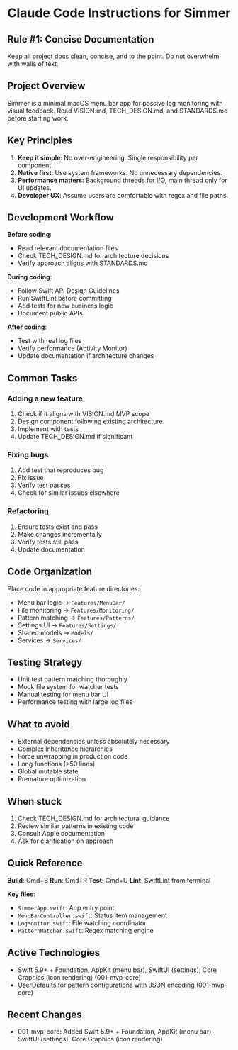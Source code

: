# Claude Code Instructions for Simmer

## Rule #1: Concise Documentation

Keep all project docs clean, concise, and to the point. Do not overwhelm with walls of text.

## Project Overview

Simmer is a minimal macOS menu bar app for passive log monitoring with visual feedback. Read VISION.md, TECH_DESIGN.md, and STANDARDS.md before starting work.

## Key Principles

1. **Keep it simple**: No over-engineering. Single responsibility per component.
2. **Native first**: Use system frameworks. No unnecessary dependencies.
3. **Performance matters**: Background threads for I/O, main thread only for UI updates.
4. **Developer UX**: Assume users are comfortable with regex and file paths.

## Development Workflow

**Before coding**:
- Read relevant documentation files
- Check TECH_DESIGN.md for architecture decisions
- Verify approach aligns with STANDARDS.md

**During coding**:
- Follow Swift API Design Guidelines
- Run SwiftLint before committing
- Add tests for new business logic
- Document public APIs

**After coding**:
- Test with real log files
- Verify performance (Activity Monitor)
- Update documentation if architecture changes

## Common Tasks

### Adding a new feature
1. Check if it aligns with VISION.md MVP scope
2. Design component following existing architecture
3. Implement with tests
4. Update TECH_DESIGN.md if significant

### Fixing bugs
1. Add test that reproduces bug
2. Fix issue
3. Verify test passes
4. Check for similar issues elsewhere

### Refactoring
1. Ensure tests exist and pass
2. Make changes incrementally
3. Verify tests still pass
4. Update documentation

## Code Organization

Place code in appropriate feature directories:
- Menu bar logic → `Features/MenuBar/`
- File monitoring → `Features/Monitoring/`
- Pattern matching → `Features/Patterns/`
- Settings UI → `Features/Settings/`
- Shared models → `Models/`
- Services → `Services/`

## Testing Strategy

- Unit test pattern matching thoroughly
- Mock file system for watcher tests
- Manual testing for menu bar UI
- Performance testing with large log files

## What to avoid

- External dependencies unless absolutely necessary
- Complex inheritance hierarchies
- Force unwrapping in production code
- Long functions (>50 lines)
- Global mutable state
- Premature optimization

## When stuck

1. Check TECH_DESIGN.md for architectural guidance
2. Review similar patterns in existing code
3. Consult Apple documentation
4. Ask for clarification on approach

## Quick Reference

**Build**: Cmd+B
**Run**: Cmd+R
**Test**: Cmd+U
**Lint**: SwiftLint from terminal

**Key files**:
- `SimmerApp.swift`: App entry point
- `MenuBarController.swift`: Status item management
- `LogMonitor.swift`: File watching coordinator
- `PatternMatcher.swift`: Regex matching engine

## Active Technologies
- Swift 5.9+ + Foundation, AppKit (menu bar), SwiftUI (settings), Core Graphics (icon rendering) (001-mvp-core)
- UserDefaults for pattern configurations with JSON encoding (001-mvp-core)

## Recent Changes
- 001-mvp-core: Added Swift 5.9+ + Foundation, AppKit (menu bar), SwiftUI (settings), Core Graphics (icon rendering)

